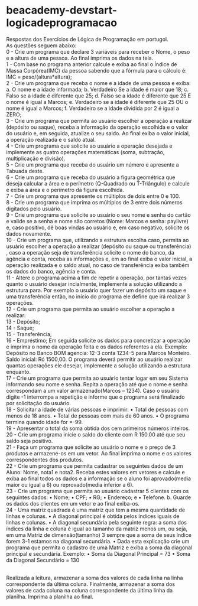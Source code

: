 # beacademy-devstart-logicadeprogramacao<br>
Respostas dos Exercícios de Lógica de Programação em portugol.<br>
As questões seguem abaixo:<br>
0 - Crie um programa que declare 3 variáveis para receber o Nome, o peso e a altura de uma pessoa. Ao final imprima os dados na tela.<br>
1 - Com base no programa anterior calcule e exiba ao final o Índice de Massa Corpórea(IMC) da pessoa sabendo que a fórmula para o cálculo é: IMC = peso/(altura*altura);<br>
2 - Crie um programa que receba o nome e a idade de uma pessoa e exiba: a. O nome e a idade informada; b. Verdadeiro Se a idade é maior que 18; c. Falso se a idade é diferente que 25; d. Falso se a idade é diferente que 25 E o nome é igual a Marcos; e. Verdadeiro se a idade é diferente que 25 OU o nome é igual a Marcos; f. Verdadeiro se a idade dividida por 2 é igual a ZERO;<br>
3 - Crie um programa que permita ao usuário escolher a operação a realizar (depósito ou saque), receba a informação da operação escolhida e o valor do usuário e, em seguida, atualize o seu saldo. Ao final exiba o valor inicial, a operação realizada e o saldo atual.<br>
4 - Crie um programa que solicite ao usuário a operação desejada e implemente as quatro operações matemáticas (soma, subtração, multiplicação e divisão).<br>
5 - Crie um programa que receba do usuário um número e apresente a Tabuada deste.<br>
6 - Crie um programa que receba do usuário a figura geométrica que deseja calcular a área e o perímetro (Q-Quadrado ou T-Triângulo) e calcule e exiba a área e o perímetro da figura escolhida.<br>
7 - Crie um programa que apresente os múltiplos de dois entre 0 e 100.<br>
8 - Crie um programa que imprima os múltiplos de 3 entre dois números digitados pelo usuário.<br>
9 - Crie um programa que solicite ao usuário o seu nome e senha do cartão e valide se a senha e nome são corretos (Nome: Marcos e senha: paylivre) e, caso positivo, dê boas vindas ao usuário e, em caso negativo, solicite os dados novamente.<br>
10 - Crie um programa que, utilizando a estrutura escolha caso, permita ao usuário escolher a operação a realizar (depósito ou saque ou transferência) , caso a operação seja de transferência solicite o nome do banco, da agência e conta, receba as informações e, em ao final exiba o valor inicial, a operação realizada e o saldo atual, no caso de transferência exiba também os dados do banco, agência e conta.<br>
11 - Altere o programa acima a fim de repetir a operação, por tantas vezes quanto o usuário desejar incialmente, implemente a solução utilizando a estrutura para. Por exemplo o usuário quer fazer um depósito um saque e uma transferência então, no início do programa ele define que irá realizar 3 operações.<br>
12 - Crie um programa que permita ao usuário escolher a operação a realizar:<br>
13 - Depósito;<br>
14 - Saque;<br>
15 - Transferência;<br>
16 - Empréstimo; Em seguida solicite os dados para concretizar a operação e imprima o nome da operação feita e os dados referentes a ela. Exemplo: Depósito no Banco BOM agencia: 12-3 conta 1234-5 para Marcos Monteiro. Saldo inicial: Ró 1500,00. O programa deverá permitir ao usuário realizar quantas operações ele desejar, implemente a solução utilizando a estrutura enquanto.<br>
17 - Crie um programa que permita ao usuário tentar logar em seu Sistema informando seu nome e senha. Repita a operação até que o nome e senha correspondam a um valor armazenado(Marcos – 1234). Caso o usuário digite -1 interrompa a repetição e informe que o programa será finalizado por solicitação do usuário.<br> 
18 - Solicitar a idade de várias pessoas e imprimir: • Total de pessoas com menos de 18 anos. • Total de pessoas com mais de 60 anos. • O programa termina quando idade for =-99.<br>
19 - Apresentar o total da soma obtida dos cem primeiros números inteiros.<br>
20 - Crie um programa inicie o saldo do cliente com R 150.00 até que seu saldo seja positivo.<br>
21 - Faça um programa que solicite ao usuário o nome e o preço de 3 produtos e armazene-os em um vetor. Ao final imprima o nome e os valores correspondentes dos produtos.<br>
22 - Crie um programa que permita cadastrar os seguintes dados de um Aluno: Nome, nota1 e nota2. Receba estes valores em vetores e calcule e exiba ao final todos os dados e a informação se o aluno foi aprovado(media maior ou igual a 6) ou reprovado(media inferior a 6).<br>
23 - Crie um programa que permita ao usuário cadastrar 5 clientes com os seguintes dados: • Nome; • CPF; • RG; • Endereço; e • Telefone. b. Guarde os dados dos clientes em um vetor e ao final exiba-os.<br>
24 - Uma matriz quadrada é uma matriz que tem a mesma quantidade de linhas e colunas. • A diagonal principal é obtida pelos índices iguais de linhas e colunas. • A diagonal secundária pela seguinte regra: a soma dos índices da linha e coluna é igual ao tamanho da matriz menos um, ou seja, em uma Matriz de dimensão(tamanho) 3 sempre que a soma de seus índice forem 3-1 estamos na diagonal secundária. • Dada esta explicação crie um programa que permita o cadastro de uma Matriz e exiba a soma da diagonal principal e secundária. Exemplo: • Soma da Diagonal Principal = 73 • Soma da Diagonal Secundário = 130<br><br>

Realizada a leitura, armazenar a soma dos valores de cada linha na linha correspondente da última coluna. Finalmente, armazenar a soma dos valores de cada coluna na coluna correspondente da última linha da planilha. Imprima a planilha ao final.
